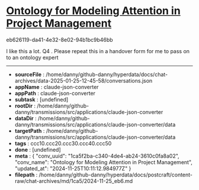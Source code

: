 # [Ontology for Modeling Attention in Project Management](https://claude.ai/chat/1ca5f2ba-c340-4de4-ab24-3610c0fa8a02)

eb626119-da41-4e32-8e02-94b1bc9b46bb

I like this a lot. Q4 . Please repeat this in a handover form for me to pass on to an ontology expert

---

* **sourceFile** : /home/danny/github-danny/hyperdata/docs/chat-archives/data-2025-01-25-12-45-58/conversations.json
* **appName** : claude-json-converter
* **appPath** : claude-json-converter
* **subtask** : [undefined]
* **rootDir** : /home/danny/github-danny/transmissions/src/applications/claude-json-converter
* **dataDir** : /home/danny/github-danny/transmissions/src/applications/claude-json-converter/data
* **targetPath** : /home/danny/github-danny/transmissions/src/applications/claude-json-converter/data
* **tags** : ccc10.ccc20.ccc30.ccc40.ccc50
* **done** : [undefined]
* **meta** : {
  "conv_uuid": "1ca5f2ba-c340-4de4-ab24-3610c0fa8a02",
  "conv_name": "Ontology for Modeling Attention in Project Management",
  "updated_at": "2024-11-25T10:11:12.984977Z"
}
* **filepath** : /home/danny/github-danny/hyperdata/docs/postcraft/content-raw/chat-archives/md/1ca5/2024-11-25_eb6.md